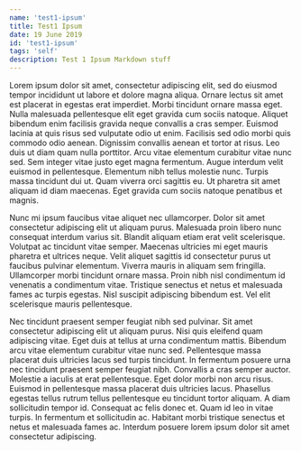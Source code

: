 ```yaml
---
name: 'test1-ipsum'
title: Test1 Ipsum
date: 19 June 2019
id: 'test1-ipsum'
tags: 'self'
description: Test 1 Ipsum Markdown stuff
---
```


Lorem ipsum dolor sit amet, consectetur adipiscing elit, sed do eiusmod tempor incididunt ut labore et dolore magna aliqua. Ornare lectus sit amet est placerat in egestas erat imperdiet. Morbi tincidunt ornare massa eget. Nulla malesuada pellentesque elit eget gravida cum sociis natoque. Aliquet bibendum enim facilisis gravida neque convallis a cras semper. Euismod lacinia at quis risus sed vulputate odio ut enim. Facilisis sed odio morbi quis commodo odio aenean. Dignissim convallis aenean et tortor at risus. Leo duis ut diam quam nulla porttitor. Arcu vitae elementum curabitur vitae nunc sed. Sem integer vitae justo eget magna fermentum. Augue interdum velit euismod in pellentesque. Elementum nibh tellus molestie nunc. Turpis massa tincidunt dui ut. Quam viverra orci sagittis eu. Ut pharetra sit amet aliquam id diam maecenas. Eget gravida cum sociis natoque penatibus et magnis.

Nunc mi ipsum faucibus vitae aliquet nec ullamcorper. Dolor sit amet consectetur adipiscing elit ut aliquam purus. Malesuada proin libero nunc consequat interdum varius sit. Blandit aliquam etiam erat velit scelerisque. Volutpat ac tincidunt vitae semper. Maecenas ultricies mi eget mauris pharetra et ultrices neque. Velit aliquet sagittis id consectetur purus ut faucibus pulvinar elementum. Viverra mauris in aliquam sem fringilla. Ullamcorper morbi tincidunt ornare massa. Proin nibh nisl condimentum id venenatis a condimentum vitae. Tristique senectus et netus et malesuada fames ac turpis egestas. Nisl suscipit adipiscing bibendum est. Vel elit scelerisque mauris pellentesque.

Nec tincidunt praesent semper feugiat nibh sed pulvinar. Sit amet consectetur adipiscing elit ut aliquam purus. Nisi quis eleifend quam adipiscing vitae. Eget duis at tellus at urna condimentum mattis. Bibendum arcu vitae elementum curabitur vitae nunc sed. Pellentesque massa placerat duis ultricies lacus sed turpis tincidunt. In fermentum posuere urna nec tincidunt praesent semper feugiat nibh. Convallis a cras semper auctor. Molestie a iaculis at erat pellentesque. Eget dolor morbi non arcu risus. Euismod in pellentesque massa placerat duis ultricies lacus. Phasellus egestas tellus rutrum tellus pellentesque eu tincidunt tortor aliquam. A diam sollicitudin tempor id. Consequat ac felis donec et. Quam id leo in vitae turpis. In fermentum et sollicitudin ac. Habitant morbi tristique senectus et netus et malesuada fames ac. Interdum posuere lorem ipsum dolor sit amet consectetur adipiscing.
